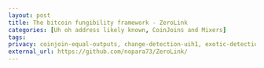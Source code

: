 ```yaml
---
layout: post
title: The bitcoin fungibility framework - ZeroLink
categories: [Uh oh address likely known, CoinJoins and Mixers]
tags: 
privacy: coinjoin-equal-outputs, change-detection-uih1, exotic-detection-uih2, self-transfer, change-detection-script-types, change-detection-precision, internal-address-reuse
external_url: https://github.com/nopara73/ZeroLink/
---
```

